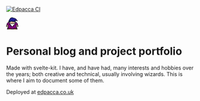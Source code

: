 [![Edpacca CI](https://github.com/Edpacca/Edpacca.github.io/actions/workflows/main.yml/badge.svg)](https://github.com/Edpacca/Edpacca.github.io/actions/workflows/main.yml)

!["a wizard"](/static/images/wizard-grenade/wizard.webp)

# Personal blog and project portfolio

Made with svelte-kit. I have, and have had, many interests and hobbies over the years; both creative and technical, usually involving wizards. This is where I aim to document some of them.

Deployed at [edpacca.co.uk](https://edpacca.co.uk)
